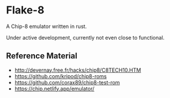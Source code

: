 # Flake-8
A Chip-8 emulator written in rust.

Under active development, currently not even close to functional.

## Reference Material
- http://devernay.free.fr/hacks/chip8/C8TECH10.HTM
- https://github.com/kripod/chip8-roms
- https://github.com/corax89/chip8-test-rom
- https://chip.netlify.app/emulator/